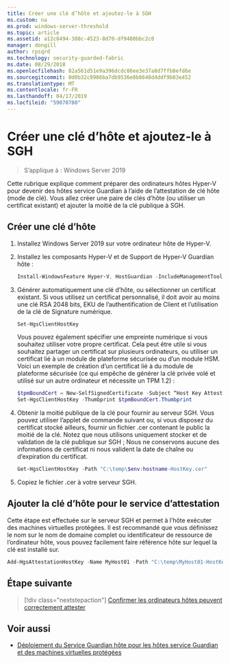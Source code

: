 ```yaml
---
title: Créer une clé d’hôte et ajoutez-le à SGH
ms.custom: na
ms.prod: windows-server-threshold
ms.topic: article
ms.assetid: a12c8494-388c-4523-8d70-df9400bbc2c0
manager: dongill
author: rpsqrd
ms.technology: security-guarded-fabric
ms.date: 08/29/2018
ms.openlocfilehash: 82a561d51e9a396dcdc86ee3e37a8d7ffb8efd6e
ms.sourcegitcommit: 0d0b32c8986ba7db9536e0b8648d4ddf9b03e452
ms.translationtype: MT
ms.contentlocale: fr-FR
ms.lasthandoff: 04/17/2019
ms.locfileid: "59870780"
---
```

# <a name="create-a-host-key-and-add-it-to-hgs"></a>Créer une clé d’hôte et ajoutez-le à SGH

>S’applique à : Windows Server 2019


Cette rubrique explique comment préparer des ordinateurs hôtes Hyper-V pour devenir des hôtes service Guardian à l’aide de l’attestation de clé hôte (mode de clé). Vous allez créer une paire de clés d’hôte (ou utiliser un certificat existant) et ajouter la moitié de la clé publique à SGH.

## <a name="create-a-host-key"></a>Créer une clé d’hôte

1.  Installez Windows Server 2019 sur votre ordinateur hôte de Hyper-V.
2.  Installez les composants Hyper-V et de Support de Hyper-V Guardian hôte :

    ```powershell
    Install-WindowsFeature Hyper-V, HostGuardian -IncludeManagementTools -Restart
    ``` 

3.  Générer automatiquement une clé d’hôte, ou sélectionner un certificat existant. Si vous utilisez un certificat personnalisé, il doit avoir au moins une clé RSA 2048 bits, EKU de l’authentification de Client et l’utilisation de la clé de Signature numérique.

    ```powershell
    Set-HgsClientHostKey
    ```

    Vous pouvez également spécifier une empreinte numérique si vous souhaitez utiliser votre propre certificat. 
    Cela peut être utile si vous souhaitez partager un certificat sur plusieurs ordinateurs, ou utiliser un certificat lié à un module de plateforme sécurisée ou d’un module HSM. Voici un exemple de création d’un certificat lié à du module de plateforme sécurisée (ce qui empêche de générer la clé privée volé et utilisé sur un autre ordinateur et nécessite un TPM 1.2) :

    ```powershell
    $tpmBoundCert = New-SelfSignedCertificate -Subject “Host Key Attestation ($env:computername)” -Provider “Microsoft Platform Crypto Provider”
    Set-HgsClientHostKey -Thumbprint $tpmBoundCert.Thumbprint
    ```

4.  Obtenir la moitié publique de la clé pour fournir au serveur SGH. Vous pouvez utiliser l’applet de commande suivant ou, si vous disposez du certificat stocké ailleurs, fournir un fichier .cer contenant le public la moitié de la clé. Notez que nous utilisons uniquement stocker et de validation de la clé publique sur SGH ; Nous ne conservons aucune des informations de certificat ni nous valident la date de chaîne ou d’expiration du certificat.

    ```powershell
    Get-HgsClientHostKey -Path "C:\temp\$env:hostname-HostKey.cer"
    ```

5.  Copiez le fichier .cer à votre serveur SGH.

## <a name="add-the-host-key-to-the-attestation-service"></a>Ajouter la clé d’hôte pour le service d’attestation

Cette étape est effectuée sur le serveur SGH et permet à l’hôte exécuter des machines virtuelles protégées. Il est recommandé que vous définissez le nom sur le nom de domaine complet ou identificateur de ressource de l’ordinateur hôte, vous pouvez facilement faire référence hôte sur lequel la clé est installé sur.

```powershell
Add-HgsAttestationHostKey -Name MyHost01 -Path "C:\temp\MyHost01-HostKey.cer"
``` 

## <a name="next-step"></a>Étape suivante

>[!div class="nextstepaction"]
[Confirmer les ordinateurs hôtes peuvent correctement attester](guarded-fabric-confirm-hosts-can-attest-successfully.md)

## <a name="see-also"></a>Voir aussi

- [Déploiement du Service Guardian hôte pour les hôtes service Guardian et des machines virtuelles protégées](guarded-fabric-deploying-hgs-overview.md)
